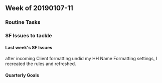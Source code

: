 ## Week of 20190107-11

### Routine Tasks

### SF Issues to tackle

#### Last week's SF Issues
after incoming Client formatting undid my HH Name Formatting settings, I recreated the rules and refreshed.  

#### Quarterly Goals
<!--stackedit_data:
eyJoaXN0b3J5IjpbLTE5MTY4Nzc0OThdfQ==
-->
